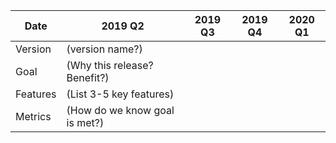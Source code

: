 | Date  | 2019 Q2                      | 2019 Q3                      | 2019 Q4                      | 2020 Q1                      |
|---|---|---|---|---|
|Version|(version name?)| | | |
|Goal|(Why this release? Benefit?)| | | |
|Features|(List 3-5 key features)| | | |
|Metrics|(How do we know goal is met?)| | | |
